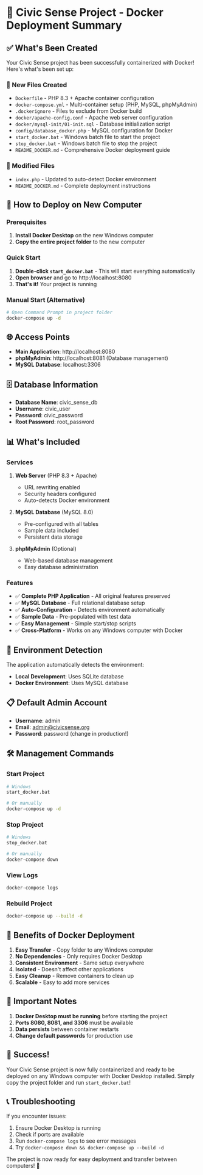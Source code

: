 # 🐳 Civic Sense Project - Docker Deployment Summary

## ✅ What's Been Created

Your Civic Sense project has been successfully containerized with Docker! Here's what's been set up:

### 📁 New Files Created
- `Dockerfile` - PHP 8.3 + Apache container configuration
- `docker-compose.yml` - Multi-container setup (PHP, MySQL, phpMyAdmin)
- `.dockerignore` - Files to exclude from Docker build
- `docker/apache-config.conf` - Apache web server configuration
- `docker/mysql-init/01-init.sql` - Database initialization script
- `config/database_docker.php` - MySQL configuration for Docker
- `start_docker.bat` - Windows batch file to start the project
- `stop_docker.bat` - Windows batch file to stop the project
- `README_DOCKER.md` - Comprehensive Docker deployment guide

### 🔧 Modified Files
- `index.php` - Updated to auto-detect Docker environment
- `README_DOCKER.md` - Complete deployment instructions

## 🚀 How to Deploy on New Computer

### Prerequisites
1. **Install Docker Desktop** on the new Windows computer
2. **Copy the entire project folder** to the new computer

### Quick Start
1. **Double-click `start_docker.bat`** - This will start everything automatically
2. **Open browser** and go to http://localhost:8080
3. **That's it!** Your project is running

### Manual Start (Alternative)
```bash
# Open Command Prompt in project folder
docker-compose up -d
```

## 🌐 Access Points

- **Main Application**: http://localhost:8080
- **phpMyAdmin**: http://localhost:8081 (Database management)
- **MySQL Database**: localhost:3306

## 🗄️ Database Information

- **Database Name**: civic_sense_db
- **Username**: civic_user
- **Password**: civic_password
- **Root Password**: root_password

## 📊 What's Included

### Services
1. **Web Server** (PHP 8.3 + Apache)
   - URL rewriting enabled
   - Security headers configured
   - Auto-detects Docker environment

2. **MySQL Database** (MySQL 8.0)
   - Pre-configured with all tables
   - Sample data included
   - Persistent data storage

3. **phpMyAdmin** (Optional)
   - Web-based database management
   - Easy database administration

### Features
- ✅ **Complete PHP Application** - All original features preserved
- ✅ **MySQL Database** - Full relational database setup
- ✅ **Auto-Configuration** - Detects environment automatically
- ✅ **Sample Data** - Pre-populated with test data
- ✅ **Easy Management** - Simple start/stop scripts
- ✅ **Cross-Platform** - Works on any Windows computer with Docker

## 🔄 Environment Detection

The application automatically detects the environment:
- **Local Development**: Uses SQLite database
- **Docker Environment**: Uses MySQL database

## 📋 Default Admin Account

- **Username**: admin
- **Email**: admin@civicsense.org
- **Password**: password (change in production!)

## 🛠️ Management Commands

### Start Project
```bash
# Windows
start_docker.bat

# Or manually
docker-compose up -d
```

### Stop Project
```bash
# Windows
stop_docker.bat

# Or manually
docker-compose down
```

### View Logs
```bash
docker-compose logs
```

### Rebuild Project
```bash
docker-compose up --build -d
```

## 🎯 Benefits of Docker Deployment

1. **Easy Transfer** - Copy folder to any Windows computer
2. **No Dependencies** - Only requires Docker Desktop
3. **Consistent Environment** - Same setup everywhere
4. **Isolated** - Doesn't affect other applications
5. **Easy Cleanup** - Remove containers to clean up
6. **Scalable** - Easy to add more services

## 🚨 Important Notes

1. **Docker Desktop must be running** before starting the project
2. **Ports 8080, 8081, and 3306** must be available
3. **Data persists** between container restarts
4. **Change default passwords** for production use

## 🎉 Success!

Your Civic Sense project is now fully containerized and ready to be deployed on any Windows computer with Docker Desktop installed. Simply copy the project folder and run `start_docker.bat`!

## 📞 Troubleshooting

If you encounter issues:
1. Ensure Docker Desktop is running
2. Check if ports are available
3. Run `docker-compose logs` to see error messages
4. Try `docker-compose down && docker-compose up --build -d`

The project is now ready for easy deployment and transfer between computers! 🚀

